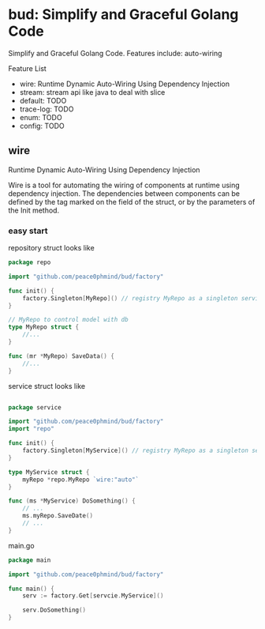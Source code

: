 # bud: Simplify and Graceful Golang Code

Simplify and Graceful Golang Code. Features include: auto-wiring

Feature List

- wire: Runtime Dynamic Auto-Wiring Using Dependency Injection
- stream: stream api like java to deal with slice
- default: TODO
- trace-log: TODO
- enum: TODO
- config: TODO

## wire

Runtime Dynamic Auto-Wiring Using Dependency Injection

Wire is a tool for automating the wiring of components at runtime using dependency injection.
The dependencies between components can be defined by the tag marked on the field of the struct, or by the parameters of
the Init method.

### easy start

repository struct looks like

```go
package repo

import "github.com/peace0phmind/bud/factory"

func init() {
	factory.Singleton[MyRepo]() // registry MyRepo as a singleton service
}

// MyRepo to control model with db
type MyRepo struct {
	//...
}

func (mr *MyRepo) SaveData() {
	//...
}
```

service struct looks like

```go

package service

import "github.com/peace0phmind/bud/factory"
import "repo"

func init() {
	factory.Singleton[MyService]() // registry MyRepo as a singleton service
}

type MyService struct {
	myRepo *repo.MyRepo `wire:"auto"`
}

func (ms *MyService) DoSomething() {
	// ...
	ms.myRepo.SaveDate()
	// ...
}
```

main.go

```go
package main

import "github.com/peace0phmind/bud/factory"

func main() {
	serv := factory.Get[servcie.MyService]()

	serv.DoSomething()
}

```